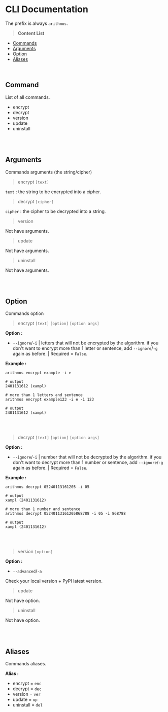 # CLI Documentation
The prefix is always `arithmos`.

> **Content List**
- [Commands](https://github.com/LyQuid12/arithmos-cipher/blob/master/cli.md#commands)
- [Arguments](https://github.com/LyQuid12/arithmos-cipher/blob/master/cli.md#arguments)
- [Option](https://github.com/LyQuid12/arithmos-cipher/blob/master/cli.md#option)
- [Aliases](https://github.com/LyQuid12/arithmos-cipher/blob/master/cli.md#aliases)

<br>

## Command
List of all commands.
- encrypt
- decrypt
- version
- update
- uninstall

<br>
<br>

## Arguments
Commands arguments (the string/cipher)
> encrypt `[text]`

`text` : the string to be encrypted into a cipher.

> decrypt `[cipher]`

`cipher` : the cipher to be decrypted into a string.

> version

Not have arguments.

> update

Not have arguments.

> uninstall

Not have arguments.

<br>
<br>

## Option
Commands option

> encrypt `[text]` `[option]` `[option args]`

**Option :**
- `--ignore`/`-i` | letters that will not be encrypted by the algorithm.
if you don't want to encrypt more than 1 letter or sentence, add `--ignore`/`-g` again as before. | Required = `False`.

**Example :**
```
arithmos encrypt example -i e

# output
2401131612 (xampl)

# more than 1 letters and sentence
arithmos encrypt example123 -i e -i 123

# output
2401131612 (xampl)
```

<br>
<br>

> decrypt `[text]` `[option]` `[option args]`

**Option :**
- `--ignore`/`-i` | number that will not be decrypted by the algorithm.
if you don't want to decrypt more than 1 number or sentence, add `--ignore`/`-g` again as before. | Required = `False`.

**Example :**
```
arithmos decrypt 05240113161205 -i 05

# output
xampl (2401131612)

# more than 1 number and sentence
arithmos decrypt 05240113161205868788 -i 05 -i 868788

# output
xampl (2401131612)
```

<br>
<br>

> version `[option]`

**Option :**
- `--advanced`/`-a`

Check your local version + PyPI latest version.

> update

Not have option.

> uninstall

Not have option.

<br>
<br>

## Aliases
Commands aliases.

**Alias :**
- encrypt = `enc`
- decrypt = `dec`
- version = `ver`
- update = `up`
- uninstall = `del`
